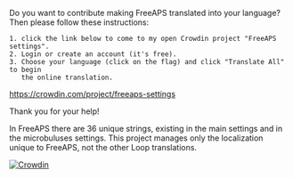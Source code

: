 Do you want to contribute making FreeAPS translated into your language? Then please follow these instructions:

    1. click the link below to come to my open Crowdin project "FreeAPS settings".
    2. Login or create an account (it's free).
    3. Choose your language (click on the flag) and click "Translate All" to begin
       the online translation.

https://crowdin.com/project/freeaps-settings

Thank you for your help!

In FreeAPS there are 36 unique strings, existing in the main settings and in the microbuluses settings. This project manages only the localization unique to FreeAPS, not the other Loop translations.

[![Crowdin](https://badges.crowdin.net/freeaps-settings/localized.svg)](https://crowdin.com/project/freeaps-settings)
